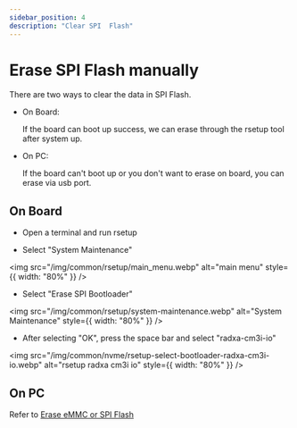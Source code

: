 ```yaml
---
sidebar_position: 4
description: "Clear SPI  Flash"
---
```


# Erase SPI Flash manually

There are two ways to clear the data in SPI Flash.

- On Board:

  If the board can boot up success, we can erase through the rsetup tool after system up.

- On PC:

  If the board can't boot up or you don't want to erase on board, you can erase via usb port.

## On Board

- Open a terminal and run rsetup

- Select "System Maintenance"

<img src="/img/common/rsetup/main_menu.webp" alt="main menu" style={{ width: "80%" }} />

- Select "Erase SPI Bootloader"

<img src="/img/common/rsetup/system-maintenance.webp" alt="System Maintenance" style={{ width: "80%" }} />

- After selecting "OK", press the space bar and select "radxa-cm3i-io"

<img src="/img/common/nvme/rsetup-select-bootloader-radxa-cm3i-io.webp" alt="rsetup radxa cm3i io" style={{ width: "80%" }} />

## On PC

Refer to [Erase eMMC or SPI Flash](../../low-level-dev/maskrom/erase)
